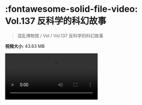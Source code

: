 # :fontawesome-solid-file-video: Vol.137 反科学的科幻故事

> 混乱博物馆 / Vol / Vol.137 反科学的科幻故事

**视频大小**: 43.63 MB

<div class="video"><video src="https://file.hsyhx.top/archive/混乱博物馆/Vol/Vol.137 反科学的科幻故事.mp4" controls preload>🤔 您的浏览器不支持 video 标签</video></div>